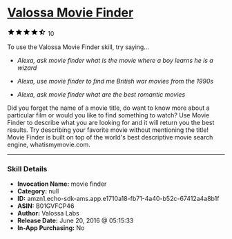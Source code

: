 # [Valossa Movie Finder](http://alexa.amazon.com/#skills/amzn1.echo-sdk-ams.app.e1710a18-fb71-4a40-b52c-67412a4a8b1f)
![4.4 stars](../../images/ic_star_black_18dp_1x.png)![4.4 stars](../../images/ic_star_black_18dp_1x.png)![4.4 stars](../../images/ic_star_black_18dp_1x.png)![4.4 stars](../../images/ic_star_black_18dp_1x.png)![4.4 stars](../../images/ic_star_half_black_18dp_1x.png) 10

To use the Valossa Movie Finder skill, try saying...

* *Alexa, ask movie finder what is the movie where a boy learns he is a wizard*

* *Alexa, use movie finder to find me British war movies from the 1990s*

* *Alexa, ask movie finder what are the best romantic movies*

Did you forget the name of a movie title, do want to know more about a particular film or would you like to find something to watch? Use Movie Finder to describe what you are looking for and it will return you the best results. Try describing your favorite movie without mentioning the title! Movie Finder is built on top of the world's best descriptive movie search engine, whatismymovie.com.

***

### Skill Details

* **Invocation Name:** movie finder
* **Category:** null
* **ID:** amzn1.echo-sdk-ams.app.e1710a18-fb71-4a40-b52c-67412a4a8b1f
* **ASIN:** B01GVFCP46
* **Author:** Valossa Labs
* **Release Date:** June 20, 2016 @ 05:15:33
* **In-App Purchasing:** No

